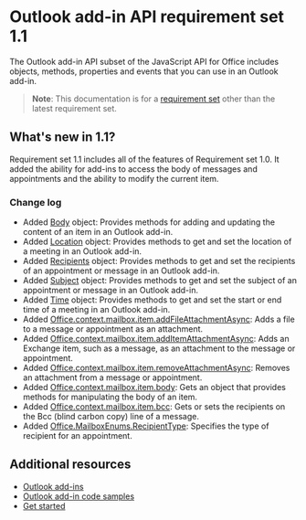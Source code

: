 # Outlook add-in API requirement set 1.1

The Outlook add-in API subset of the JavaScript API for Office includes objects, methods, properties and events that you can use in an Outlook add-in.

> **Note**: This documentation is for a [requirement set](../tutorial-api-requirement-sets.md) other than the latest requirement set. 

## What's new in 1.1?

Requirement set 1.1 includes all of the features of Requirement set 1.0. It added the ability for add-ins to access the body of messages and appointments and the ability to modify the current item.

### Change log

- Added [Body](Body.md) object: Provides methods for adding and updating the content of an item in an Outlook add-in.
- Added [Location](Location.md) object: Provides methods to get and set the location of a meeting in an Outlook add-in.
- Added [Recipients](Recipients.md) object: Provides methods to get and set the recipients of an appointment or message in an Outlook add-in.
- Added [Subject](Subject.md) object: Provides methods to get and set the subject of an appointment or message in an Outlook add-in.
- Added [Time](Time.md) object: Provides methods to get and set the start or end time of a meeting in an Outlook add-in.
- Added [Office.context.mailbox.item.addFileAttachmentAsync](Office.context.mailbox.item.md#addFileAttachmentAsync): Adds a file to a message or appointment as an attachment.
- Added [Office.context.mailbox.item.addItemAttachmentAsync](Office.context.mailbox.item.md#addItemAttachmentAsync): Adds an Exchange item, such as a message, as an attachment to the message or appointment.
- Added [Office.context.mailbox.item.removeAttachmentAsync](Office.context.mailbox.item.md#removeAttachmentAsync): Removes an attachment from a message or appointment.
- Added [Office.context.mailbox.item.body](Office.context.mailbox.item.md#body): Gets an object that provides methods for manipulating the body of an item.
- Added [Office.context.mailbox.item.bcc](Office.context.mailbox.item.md#bcc): Gets or sets the recipients on the Bcc (blind carbon copy) line of a message.
- Added [Office.MailboxEnums.RecipientType](Office.MailboxEnums.md#RecipientType): Specifies the type of recipient for an appointment.

## Additional resources

- [Outlook add-ins](../../docs/outlook/outlook-add-ins.md)
- [Outlook add-in code samples](https://dev.outlook.com/MailAppsGettingStarted/Samples)
- [Get started](https://dev.outlook.com/MailAppsGettingStarted/GetStarted)
